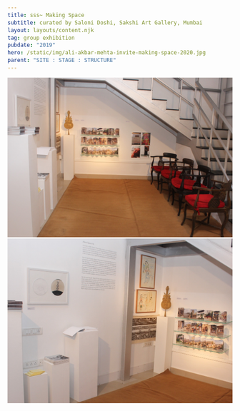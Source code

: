 ```yaml
---
title: sss~ Making Space
subtitle: curated by Saloni Doshi, Sakshi Art Gallery, Mumbai
layout: layouts/content.njk
tag: group exhibition
pubdate: "2019"
hero: /static/img/ali-akbar-mehta-invite-making-space-2020.jpg
parent: "SITE : STAGE : STRUCTURE"
---
```

![Installation view: SITE : STAGE : STRUCTURE, Making Space curated by Saloni Doshi, Sakshi Art Gallery, Mumbai. 2019](/static/img/ali-akbar-mehta-installation-view-making-space-2020_01.jpg)
![Installation view: SITE : STAGE : STRUCTURE, Making Space curated by Saloni Doshi, Sakshi Art Gallery, Mumbai. 2019](/static/img/ali-akbar-mehta-installation-view-making-space-2020_02.jpg)
